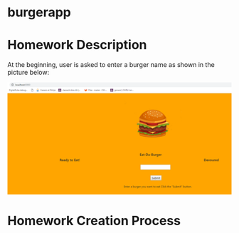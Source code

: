 # burgerapp

# Homework Description

At the beginning, user is asked to enter a burger name as shown in the picture below:

![home](public/assets/img/home.PNG)

# Homework Creation Process